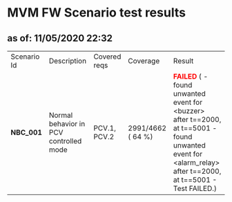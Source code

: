 <H1>MVM FW Scenario test results</H1>
<H2>as of: 11/05/2020 22:32</H2>
<Table>
<Tr><Td>Scenario Id</Td><Td>Description</Td><Td>Covered reqs</Td><Td>Coverage</Td><Td>Result</Td></Tr>
<Tr><Td><B> NBC_001</B></Td><Td>Normal behavior in PCV controlled mode</Td><Td>PCV.1, PCV.2</Td><Td>2991/4662 (   64 &percnt;)</Td><Td><B><Font color="red">FAILED</Font></B> ( - found unwanted event for &lt;buzzer&gt; after t==2000, at t==5001 - found unwanted event for &lt;alarm_relay&gt; after t==2000, at t==5001 - Test FAILED.)</Td></Tr>
</Table>
